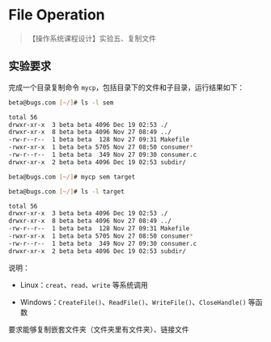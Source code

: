 # File Operation

>【操作系统课程设计】实验五、复制文件

## 实验要求

完成一个目录复制命令 `mycp`，包括目录下的文件和子目录，运行结果如下：

``` bash
beta@bugs.com [~/]# ls -l sem

total 56
drwxr-xr-x  3 beta beta 4096 Dec 19 02:53 ./
drwxr-xr-x  8 beta beta 4096 Nov 27 08:49 ../
-rw-r--r--  1 beta beta  128 Nov 27 09:31 Makefile
-rwxr-xr-x  1 beta beta 5705 Nov 27 08:50 consumer*
-rw-r--r--  1 beta beta  349 Nov 27 09:30 consumer.c
drwxr-xr-x  2 beta beta 4096 Dec 19 02:53 subdir/

beta@bugs.com [~/]# mycp sem target

beta@bugs.com [~/]# ls -l target

total 56
drwxr-xr-x  3 beta beta 4096 Dec 19 02:53 ./
drwxr-xr-x  8 beta beta 4096 Nov 27 08:49 ../
-rw-r--r--  1 beta beta  128 Nov 27 09:31 Makefile
-rwxr-xr-x  1 beta beta 5705 Nov 27 08:50 consumer*
-rw-r--r--  1 beta beta  349 Nov 27 09:30 consumer.c
drwxr-xr-x  2 beta beta 4096 Dec 19 02:53 subdir/
```
 
说明：

- Linux：`creat`、`read`、`write` 等系统调用

- Windows：`CreateFile()`、`ReadFile()`、`WriteFile()`、`CloseHandle()` 等函数

要求能够复制嵌套文件夹（文件夹里有文件夹）、链接文件